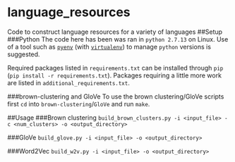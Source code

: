 # language_resources
Code to construct language resources for a variety of languages 
##Setup
###Python
The code here has been was ran in `python 2.7.13` on Linux. Use of a tool such as [`pyenv`](https://github.com/yyuu/pyenv) (with [`virtualenv`](https://github.com/yyuu/pyenv-virtualenv)) to manage `python` versions is suggested. 

Required packages listed in `requirements.txt` can be installed through `pip` (`pip install -r requirements.txt`). Packages requiring a little more work are listed in `additional_requirements.txt`.

###brown-clustering and GloVe
To use the brown clustering/GloVe scripts first `cd` into `brown-clustering`/`GloVe` and run `make`.

##Usage
###Brown clustering
`build_brown_clusters.py -i <input_file> -c <num_clusters> -o <output_directory>`

###GloVe
`build_glove.py -i <input_file> -o <output_directory>`

###Word2Vec
`build_w2v.py -i <input_file> -o <output_directory>`
